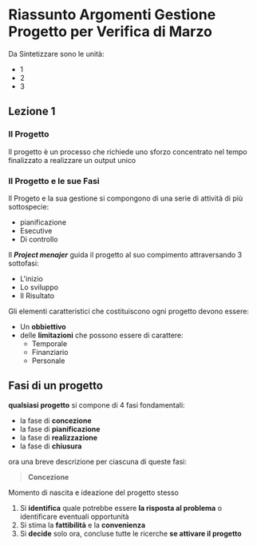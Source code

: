 # Riassunto Argomenti Gestione Progetto per Verifica di Marzo

Da Sintetizzare sono le unità:
- 1
- 2
- 3

## Lezione 1
### Il Progetto
Il progetto è un processo che richiede uno sforzo concentrato nel tempo finalizzato a realizzare un output unico


### Il Progetto e le sue Fasi
Il Progeto e la sua gestione si compongono di una serie di attività di più sottospecie:
- pianificazione 
- Esecutive
- Di controllo

Il ***Project menajer*** guida il progetto al suo compimento 
attraversando 3 sottofasi:
- L'inizio 
- Lo sviluppo
- Il Risultato

Gli elementi caratteristici che costituiscono ogni progetto devono essere:
- Un **obbiettivo**
- delle **limitazioni** che possono essere di carattere:
	- Temporale
	- Finanziario
	- Personale

## Fasi di un progetto

**qualsiasi progetto** si compone di 4 fasi fondamentali:
- la fase di **concezione**
- la fase di **pianificazione**
- la fase di **realizzazione**
- la fase di **chiusura**

ora una breve descrizione per ciascuna di queste fasi:

> **Concezione**

Momento di nascita e ideazione del progetto stesso
1) Si **identifica** quale potrebbe essere **la risposta al problema** o identificare eventuali opportunità
2) Si stima la **fattibilità** e la **convenienza**
3) Si **decide** solo ora, concluse tutte le ricerche **se attivare il progetto** 
<!--stackedit_data:
eyJoaXN0b3J5IjpbLTIwODg1MjkyMzksLTE2MjYyNTI1ODYsLT
U0ODI1MzkwNCw3MzA5OTgxMTZdfQ==
-->
